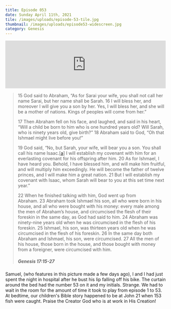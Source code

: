 ```yaml
---
title: Episode 053
date: Sunday April 11th, 2021
tile: /images/uploads/episode-53-tile.jpg
thumbnail: /images/uploads/episode53-widescreen.jpg
category: Genesis
---
```

<iframe title="0053 - The promised son - a time for laughter" allowtransparency="true" height="150" width="100%" style="border: none; min-width: min(100%, 430px);" scrolling="no" data-name="pb-iframe-player" src="https://www.podbean.com/player-v2/?i=3suua-1004d40-pb&from=pb6admin&download=1&share=1&download=1&rtl=0&fonts=Arial&skin=1&btn-skin=7"></iframe>

<!--StartFragment-->

> 15 God said to Abraham, “As for Sarai your wife, you shall not call her name Sarai, but her name shall be Sarah. 16 I will bless her, and moreover I will give you a son by her. Yes, I will bless her, and she will be a mother of nations. Kings of peoples will come from her.”
>
> 17 Then Abraham fell on his face, and laughed, and said in his heart, “Will a child be born to him who is one hundred years old? Will Sarah, who is ninety years old, give birth?” 18 Abraham said to God, “Oh that Ishmael might live before you!”
>
> 19 God said, “No, but Sarah, your wife, will bear you a son. You shall call his name Isaac.[[a](https://www.biblegateway.com/passage/?search=GENESIS+17%3A15-27&version=weB#fen-WEB-417a "See footnote a")] I will establish my covenant with him for an everlasting covenant for his offspring after him. 20 As for Ishmael, I have heard you. Behold, I have blessed him, and will make him fruitful, and will multiply him exceedingly. He will become the father of twelve princes, and I will make him a great nation. 21 But I will establish my covenant with Isaac, whom Sarah will bear to you at this set time next year.”
>
> 22 When he finished talking with him, God went up from Abraham. 23 Abraham took Ishmael his son, all who were born in his house, and all who were bought with his money: every male among the men of Abraham’s house, and circumcised the flesh of their foreskin in the same day, as God had said to him. 24 Abraham was ninety-nine years old when he was circumcised in the flesh of his foreskin. 25 Ishmael, his son, was thirteen years old when he was circumcised in the flesh of his foreskin. 26 In the same day both Abraham and Ishmael, his son, were circumcised. 27 All the men of his house, those born in the house, and those bought with money from a foreigner, were circumcised with him.
>
> ##### Genesis 17:15-27

<!--EndFragment-->

Samuel, (who features in this picture made a few days ago), l and I had just spent the night in hospital after he bust his lip falling off his bike.  The curtain around the bed had the number 53 on it and my initials.  Strange.   We had to wait in the room for the amount of time it took to play from episode 1 to 53.    At bedtime, our children's Bible story happened to be at John 21 when 153 fish were caught.  Praise the Creator God who is at work in His Creation!